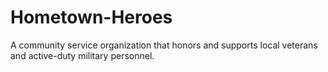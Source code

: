 # Hometown-Heroes
A community service organization that honors and supports local veterans and active-duty military personnel.
